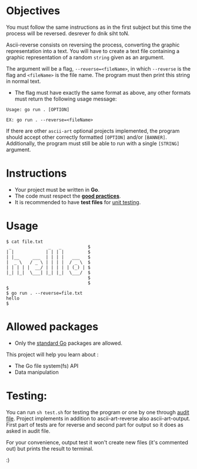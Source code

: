 # Objectives

You must follow the same instructions as in the first subject but this time the process will be reversed. desrever fo dnik siht toN.

Ascii-reverse consists on reversing the process, converting the graphic representation into a text. You will have to create a text file containing a graphic representation of a random `string` given as an argument.

The argument will be a flag, `--reverse=<fileName>`, in which `--reverse` is the flag and `<fileName>` is the file name. The program must then print this string in normal text.

+ The flag must have exactly the same format as above, any other formats must return the following usage message:
```
Usage: go run . [OPTION]

EX: go run . --reverse=<fileName>
```

If there are other `ascii-art` optional projects implemented, the program should accept other correctly formatted `[OPTION]` and/or `[BANNER]`.
Additionally, the program must still be able to run with a single `[STRING]` argument.

# Instructions

+ Your project must be written in **Go**.
+ The code must respect the [**good practices**](https://github.com/01-edu/public/blob/master/subjects/good-practices/README.md).
+ It is recommended to have **test files** for [unit testing](https://go.dev/doc/tutorial/add-a-test).

# Usage

```
$ cat file.txt
 _              _   _          $
| |            | | | |         $
| |__     ___  | | | |   ___   $
|  _ \   / _ \ | | | |  / _ \  $
| | | | |  __/ | | | | | (_) | $
|_| |_|  \___| |_| |_|  \___/  $
                               $
                               $
$
$ go run . --reverse=file.txt
hello
$
```

# Allowed packages

+ Only the [standard Go](https://golang.org/pkg/) packages are allowed.

This project will help you learn about :

+ The Go file system(fs) API
+ Data manipulation

# Testing:

You can run `sh test.sh` for testing the program or one by one through [audit file](https://github.com/01-edu/public/blob/master/subjects/ascii-art/reverse/audit.md). Project implements in addition to ascii-art-reverse also ascii-art-output. First part of tests are for reverse and second part for output so it does as asked in audit file.

For your convenience, output test it won't create new files (it's commented out) but prints the result to terminal. 

:) 